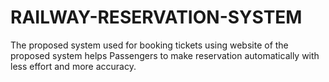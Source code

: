 # RAILWAY-RESERVATION-SYSTEM
The proposed system used for booking tickets using website of the proposed system helps Passengers to make reservation automatically with less effort and more accuracy.
